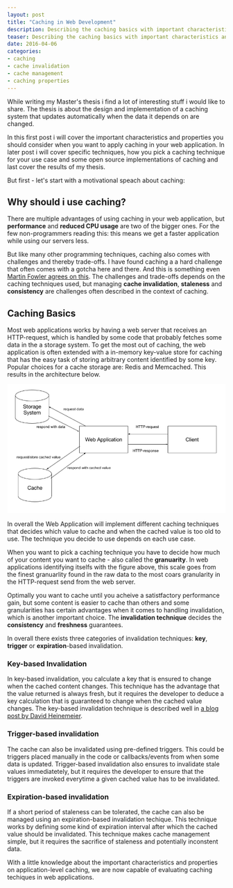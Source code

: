 ```yaml
---
layout: post
title: "Caching in Web Development"
description: Describing the caching basics with important characteristics and properties.
teaser: Describing the caching basics with important characteristics and properties in caching required to be able to find the caching technique you need for your use case.
date: 2016-04-06
categories:
- caching
- cache invalidation
- cache management
- caching properties
---
```


While writing my Master's thesis i find a lot of interesting stuff i would like
to share. The thesis is about the design and implementation of a caching
system that updates automatically when the data it depends on are changed.

In this first post i will cover the important characteristics and properties
you should consider when you want to apply caching in your web application. In
later post i will cover specific techniques, how you pick a caching technique
for your use case and some open source implementations of caching and last
cover the results of my thesis.

But first - let's start with a motivational speach about caching:

## Why should i use caching?

There are multiple advantages of using caching in your web application, but
**performance** and **reduced CPU usage** are two of the bigger ones. For the
few non-programmers reading this: this means we get a faster application while
using our servers less.

But like many other programming techniques, caching also comes with challenges
and thereby trade-offs. I have found caching a a hard challenge that often
comes with a gotcha here and there. And this is something even <a href="http://martinfowler.com/bliki/TwoHardThings.html" target="_blank">Martin Fowler agrees on this</a>.
The challenges and trade-offs depends on the caching techniques used, but
managing **cache invalidation**, **staleness** and **consistency** are
challenges often described in the context of caching.

## Caching Basics

Most web applications works by having a web server that receives an
HTTP-request, which is handled by some code that probably fetches some data in
the a storage system. To get the most out of caching, the web application is
often extended with a in-memory key-value store for caching that has the easy
task of storing arbitrary content identified by some key. Popular choices for a
cache storage are: Redis and Memcached. This results in the architecture below.

<img src="/images/cache_architecture.png" />

In overall the Web Application will implement different caching techniques that
decides which value to cache and when the cached value is too old to use. The
technique you decide to use depends on each use case.

When you want to pick a caching technique you have to decide how much of your content
you want to cache - also called the **granuarity**. In web applications identifying itselfs with the figure above, this scale goes
from the finest granuarlity found in the raw data to the most coars granularity
in the HTTP-request send from the web server.

Optimally you want to cache until you acheive a satistfactory performance gain, but some content is easier
to cache than others and some granularities has certain advantages when it
comes to handling invalidation, which is another important choice. The
**invalidation technique** decides the **consistency** and **freshness** guarantees.

In overall there exists three categories of invalidation techniques: **key**, **trigger** or
**expiration**-based invalidation.

### Key-based Invalidation
In key-based invalidation, you calculate a key that is ensured to change when
the cached content changes. This technique has the advantage that the value
returned is always fresh, but it requires the developer to deduce a key
calculation that is guaranteed to change when the cached value changes. The
key-based invalidation technique is described well in
<a href="https://signalvnoise.com/posts/3113-how-key-based-cache-expiration-works" target="_blank">a blog post by David Heinemeier</a>.

### Trigger-based invalidation

The cache can also be invalidated using pre-defined triggers. This could
be triggers placed manually in the code or callbacks/events from when some data
is updated. Trigger-based invalidation also ensures to invalidate stale values
immediatetely, but it requires the developer to ensure that the triggers are
invoked everytime a given cached value has to be invalidated.

### Expiration-based invalidation

If a short period of staleness can be tolerated, the cache can also be managed
using an expiration-based invalidation techique. This technique works by
defining some kind of expiration interval after which the cached value should
be invalidated. This technique makes cache management simple, but it requires
the sacrifice of staleness and potentially inconstent data.

With a little knowledge about the important characteristics and properties on
application-level caching, we are now capable of evaluating caching techiques
in web applications.
